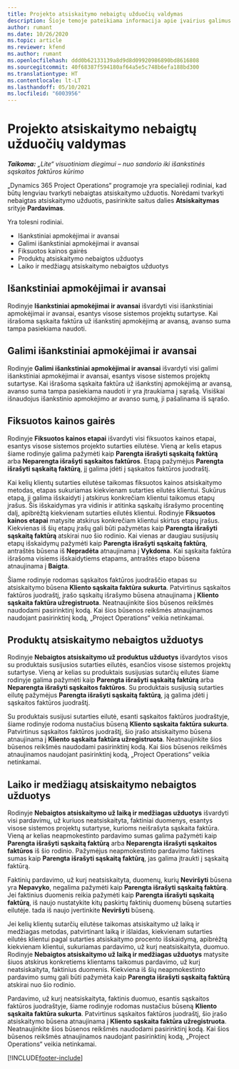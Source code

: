 ```yaml
---
title: Projekto atsiskaitymo nebaigtų užduočių valdymas
description: Šioje temoje pateikiama informacija apie įvairius galimus naudoti rodinius valdant projektų nebaigtas užduotis.
author: rumant
ms.date: 10/26/2020
ms.topic: article
ms.reviewer: kfend
ms.author: rumant
ms.openlocfilehash: ddd0b62133139a8d9d8d09920986890bd8616808
ms.sourcegitcommit: 40f68387f594180af64a5e5c748b6efa188bd300
ms.translationtype: HT
ms.contentlocale: lt-LT
ms.lasthandoff: 05/10/2021
ms.locfileid: "6003956"
---
```

# <a name="manage-project-billing-backlog"></a>Projekto atsiskaitymo nebaigtų užduočių valdymas 

_**Taikoma:** „Lite“ visuotiniam diegimui – nuo sandorio iki išankstinės sąskaitos faktūros kūrimo_

„Dynamics 365 Project Operations“ programoje yra specialieji rodiniai, kad būtų lengviau tvarkyti nebaigtas atsiskaitymo užduotis. Norėdami tvarkyti nebaigtas atsiskaitymo užduotis, pasirinkite saitus dalies **Atsiskaitymas** srityje **Pardavimas**. 

Yra tolesni rodiniai.

- Išankstiniai apmokėjimai ir avansai
- Galimi išankstiniai apmokėjimai ir avansai
- Fiksuotos kainos gairės
- Produktų atsiskaitymo nebaigtos užduotys
- Laiko ir medžiagų atsiskaitymo nebaigtos užduotys

## <a name="retainers-and-advances"></a>Išankstiniai apmokėjimai ir avansai

Rodinyje **Išankstiniai apmokėjimai ir avansai** išvardyti visi išankstiniai apmokėjimai ir avansai, esantys visose sistemos projektų sutartyse. Kai išrašoma sąskaita faktūra už išankstinį apmokėjimą ar avansą, avanso suma tampa pasiekiama naudoti.

## <a name="available-retainers-and-advances"></a>Galimi išankstiniai apmokėjimai ir avansai

Rodinyje **Galimi išankstiniai apmokėjimai ir avansai** išvardyti visi galimi išankstiniai apmokėjimai ir avansai, esantys visose sistemos projektų sutartyse. Kai išrašoma sąskaita faktūra už išankstinį apmokėjimą ar avansą, avanso suma tampa pasiekiama naudoti ir yra įtraukiama į sąrašą. Visiškai išnaudojus išankstinio apmokėjimo ar avanso sumą, ji pašalinama iš sąrašo.

## <a name="fixed-price-milestones"></a>Fiksuotos kainos gairės

Rodinyje **Fiksuotos kainos etapai** išvardyti visi fiksuotos kainos etapai, esantys visose sistemos projekto sutarties eilutėse. Vieną ar kelis etapus šiame rodinyje galima pažymėti kaip **Parengta išrašyti sąskaitą faktūrą** arba **Neparengta išrašyti sąskaitos faktūros**. Etapą pažymėjus **Parengta išrašyti sąskaitą faktūrą**, jį galima įdėti į sąskaitos faktūros juodraštį.

Kai kelių klientų sutarties eilutėse taikomas fiksuotos kainos atsiskaitymo metodas, etapas sukuriamas kiekvienam sutarties eilutės klientui. Sukūrus etapą, ji galima išskaidyti į atskirus konkrečiam klientui taikomus etapų įrašus. Šis išskaidymas yra vidinis ir atitinka sąskaitų išrašymo procentinę dalį, apibrėžtą kiekvienam sutarties eilutės klientui. Rodinyje **Fiksuotos kainos etapai** matysite atskirus konkrečiam klientui skirtus etapų įrašus. Kiekvienas iš šių etapų įrašų gali būti pažymėtas kaip **Parengta išrašyti sąskaitą faktūrą** atskirai nuo šio rodinio. Kai vienas ar daugiau susijusių etapų išskaidymų pažymėti kaip **Parengta išrašyti sąskaitą faktūrą**, antraštės būsena iš **Nepradėta** atnaujinama į **Vykdoma**. Kai sąskaita faktūra išrašoma visiems išskaidytiems etapams, antraštės etapo būsena atnaujinama į **Baigta**.

Šiame rodinyje rodomas sąskaitos faktūros juodraščio etapas su atsiskaitymo būsena **Kliento sąskaita faktūra sukurta**. Patvirtinus sąskaitos faktūros juodraštį, įrašo sąskaitų išrašymo būsena atnaujinama į **Kliento sąskaita faktūra užregistruota**. Neatnaujinkite šios būsenos reikšmės naudodami pasirinktinį kodą. Kai šios būsenos reikšmės atnaujinamos naudojant pasirinktinį kodą, „Project Operations“ veikia netinkamai.

## <a name="product-billing-backlog"></a>Produktų atsiskaitymo nebaigtos užduotys

Rodinyje **Nebaigtos atsiskaitymo už produktus užduotys** išvardytos visos su produktais susijusios sutarties eilutės, esančios visose sistemos projektų sutartyse. Vieną ar kelias su produktais susijusias sutarčių eilutes šiame rodinyje galima pažymėti kaip **Parengta išrašyti sąskaitą faktūrą** arba **Neparengta išrašyti sąskaitos faktūros**. Su produktais susijusią sutarties eilutę pažymėjus **Parengta išrašyti sąskaitą faktūrą**, ją galima įdėti į sąskaitos faktūros juodraštį.

Su produktais susijusi sutarties eilutė, esanti sąskaitos faktūros juodraštyje, šiame rodinyje rodoma nustačius būseną **Kliento sąskaita faktūra sukurta**. Patvirtinus sąskaitos faktūros juodraštį, šio įrašo atsiskaitymo būsena atnaujinama į **Kliento sąskaita faktūra užregistruota**. Neatnaujinkite šios būsenos reikšmės naudodami pasirinktinį kodą. Kai šios būsenos reikšmės atnaujinamos naudojant pasirinktinį kodą, „Project Operations“ veikia netinkamai.

## <a name="time-and-material-billing-backlog"></a>Laiko ir medžiagų atsiskaitymo nebaigtos užduotys

Rodinyje **Nebaigtos atsiskaitymo už laiką ir medžiagas užduotys** išvardyti visi pardavimų, už kuriuos neatsiskaityta, faktiniai duomenys, esantys visose sistemos projektų sutartyse, kurioms neišrašyta sąskaita faktūra. Vieną ar kelias neapmokestinto pardavimo sumas galima pažymėti kaip **Parengta išrašyti sąskaitą faktūrą** arba **Neparengta išrašyti sąskaitos faktūros** iš šio rodinio. Pažymėjus neapmokestinto pardavimo faktines sumas kaip **Parengta išrašyti sąskaitą faktūrą**, jas galima įtraukti į sąskaitą faktūrą.

Faktinių pardavimo, už kurį neatsiskaityta, duomenų, kurių **Neviršyti** būsena yra **Nepavyko**, negalima pažymėti kaip **Parengta išrašyti sąskaitą faktūrą**. Jei faktinius duomenis reikia pažymėti kaip **Parengta išrašyti sąskaitą faktūrą**, iš naujo nustatykite kitų paskirtų faktinių duomenų būseną sutarties eilutėje. tada iš naujo įvertinkite **Neviršyti** būseną.

Jei kelių klientų sutarčių eilutėse taikomas atsiskaitymo už laiką ir medžiagas metodas, patvirtinant laiką ir išlaidas, kiekvienam sutarties eilutės klientui pagal sutarties atsiskaitymo procento išskaidymą, apibrėžtą kiekvienam klientui, sukuriamas pardavimo, už kurį neatsiskaityta, duomuo. Rodinyje **Nebaigtos atsiskaitymo už laiką ir medžiagas užduotys** matysite šiuos atskirus konkretiems klientams taikomus pardavimo, už kurį neatsiskaityta, faktinius duomenis. Kiekviena iš šių neapmokestinto pardavimo sumų gali būti pažymėta kaip **Parengta išrašyti sąskaitą faktūrą** atskirai nuo šio rodinio.

Pardavimo, už kurį neatsiskaityta, faktinis duomuo, esantis sąskaitos faktūros juodraštyje, šiame rodinyje rodomas nustačius būseną **Kliento sąskaita faktūra sukurta**. Patvirtinus sąskaitos faktūros juodraštį, šio įrašo atsiskaitymo būsena atnaujinama į **Kliento sąskaita faktūra užregistruota**. Neatnaujinkite šios būsenos reikšmės naudodami pasirinktinį kodą. Kai šios būsenos reikšmės atnaujinamos naudojant pasirinktinį kodą, „Project Operations“ veikia netinkamai.


[!INCLUDE[footer-include](../../includes/footer-banner.md)]
